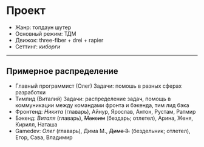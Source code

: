 # Проект

* Жанр: топдаун шутер
* Основный режим: ТДМ
* Движок: three-fiber + drei + rapier
* Сеттинг: *киборги*

---

## Примерное распределение

* Главный программист (Олег)
    Задачи: помошь в разных сферах разработки
* Тимлид (Виталий)
    Задачи: распределение задач, помощь в коммуникации между командами фронта и бэкенда, тим лид бэка
* Фронтенд: *Никита* (главарь), Айнур, Ярослав, Антон, Рустам, Ратмир
* Бэкенд: *Виталя* (главарь), ~~Максим~~ (бездарь; отлетел), Арина, Женя, Кирилл, Наташа
* Gamedev: *Олег* (главарь), Дима М., ~~Дима З.~~ (бездельник; отлетел), Егор, Сава, Владимир
